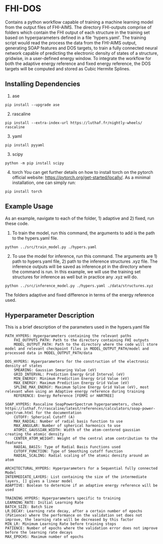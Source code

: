 # FHI-DOS

Contains a python workflow capable of training a machine learning model from the output files of FHI-AIMS. The directory FHI-outputs comprise of folders which contain the FHI output of each structure in the training set based on hyperparameters defined in a file 'hypers.yaml'. The training script would read the process the data from the FHI-AIMS output, generating SOAP features and DOS targets, to train a fully connected neural network capable of predicting the electronic density of states of a structure, gridwise, in a user-defined energy window. To integrate the workflow for both the adaptive energy reference and fixed energy reference, the DOS targets will be computed and stored as Cubic Hermite Splines. 

## Installing Dependencies

1. ase
```
pip install --upgrade ase
```
2. rascaline
```
pip install --extra-index-url https://luthaf.fr/nightly-wheels/ rascaline
```
3. yaml
```
pip install pyyaml
```
3. scipy
```
python -m pip install scipy
```
4. torch
You can get further details on how to install torch on the pytorch official website: https://pytorch.org/get-started/locally/. As a minimal installation, one can simply run:
```
pip install torch
```

## Example Usage
As an example, navigate to each of the folder, 1) adaptive and 2) fixed, run these code.

1. To train the model, run this command, the arguments to add is the path to the hypers.yaml file.
```
python ../src/train_model.py ./hypers.yaml 
```
2. To use the model for inference, run this command. The arguments are 1) path to hypers.yaml file, 2) path to the inference structures .xyz file. The inference outputs will be saved as inference.pt in the directory where the command is run. In this example, we will use the training set structures for inference as well but in practice any .xyz will do.
```
python ../src/inference_model.py ./hypers.yaml ./data/structures.xyz
```

The folders adaptive and fixed difference in terms of the energy reference used.

## Hyperparameter Description
This is a brief description of the parameters used in the hypers.yaml file 

```
PATH_HYPERS: Hyperparameters containing the relevant paths
    FHI_OUTPUTS_PATH: Path to the directory containing FHI outputs
    MODEL_OUTPUT_PATH: Path to the directory where the code will store model and relevant checkpoint files in MODEL_OUTPUT_PATH/model and processed data in MODEL_OUTPUT_PATH/data

DOS_HYPERS: Hyperparameters for the construction of the electronic density of states
    SMEARING: Gaussian Smearing Value (eV)
    GRID_INTERVAL: Prediction Energy Grid Interval (eV)
    MIN_ENERGY: Minimum Prediction Energy Grid Value (eV)
    MAX_ENERGY: Maximum Prediction Energy Grid Value (eV)
    SPLINE_MAX_ENERGY: Maximum Spline Energy Grid Value (eV), most relevant when using an Adaptive energy reference during training
    REFERENCE: Energy Reference [FERMI or HARTREE]

SOAP_HYPERS: Rascaline SoapPowerSpectrum hyperparameters, check https://luthaf.fr/rascaline/latest/references/calculators/soap-power-spectrum.html for the documentation
    CUTOFF: Spherical Cutoff (A)
    MAX_RADIAL: Number of radial basis function to use
    MAX_ANGULAR: Number of spherical harmonics to use
    ATOMIC_GAUSSIAN_WIDTH: Width of the atom-centered gaussian creating the atomic density
    CENTER_ATOM_WEIGHT: Weight of the central atom contribution to the features
    RADIAL_BASIS: Type of Radial Basis Functions used
    CUTOFF_FUNCTION: Type of Smoothing cutoff function
    RADIAL_SCALING: Radial scaling of the atomic density around an atom

ARCHITECTURAL_HYPERS: Hyperparameters for a Sequential fully connected Model
INTERMEDIATE_LAYERS: List containing the size of the intermediate layers, [] gives a linear model
ADAPTIVE: Boolean to determine if an adaptive energy reference will be used

TRAINING_HYPERS: Hyperparameters specific to training
LEARNING_RATE: Initial Learning Rate
BATCH_SIZE: Batch Size
LR_DECAY: Learning rate decay, after a certain number of epochs (Patience) where the performance on the validation set does not improve, the learning rate will be decreased by this factor
MIN_LR: Minimum Learning Rate before training stops
PATIENCE: Number of epochs where the validation error does not improve before the learning rate decays
MAX_EPOCHS: Maximum number of epochs 
```

